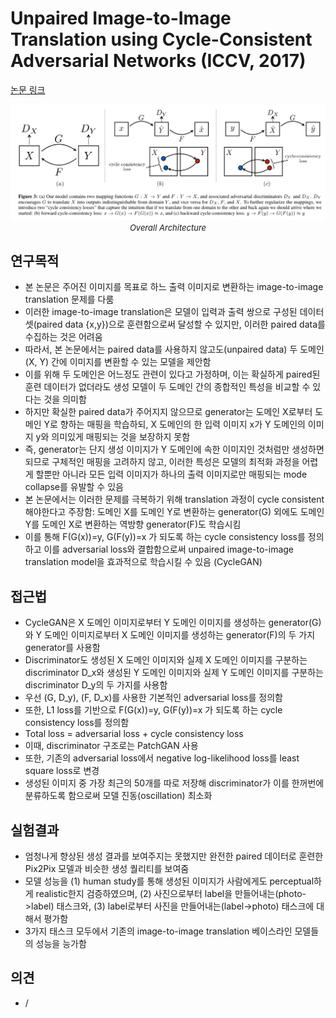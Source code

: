 # Unpaired Image-to-Image Translation using Cycle-Consistent Adversarial Networks (ICCV, 2017)

[논문 링크](https://openaccess.thecvf.com/content_iccv_2017/html/Zhu_Unpaired_Image-To-Image_Translation_ICCV_2017_paper.html)

<p align="center">
    <img width="600" alt='fig1' src="./img/08_06_01.png?raw=true"></br>
    <em><font size=2>Overall Architecture</font></em>
</p>

## 연구목적
- 본 논문은 주어진 이미지를 목표로 하느 출력 이미지로 변환하는 image-to-image translation 문제를 다룸
- 이러한 image-to-image translation은 모델이 입력과 출력 쌍으로 구성된 데이터셋(paired data {x,y})으로 훈련함으로써 달성할 수 있지만, 이러한 paired data를 수집하는 것은 어려움
- 따라서, 본 논문에서는 paired data를 사용하지 않고도(unpaired data) 두 도메인 (X, Y) 간에 이미지를 변환할 수 있는 모델을 제안함
- 이를 위해 두 도메인은 어느정도 관련이 있다고 가정하며, 이는 확실하게 paired된 훈련 데이터가 없더라도 생성 모델이 두 도메인 간의 종합적인 특성을 비교할 수 있다는 것을 의미함
- 하지만 확실한 paired data가 주어지지 않으므로 generator는 도메인 X로부터 도메인 Y로 향하는 매핑을 학습하되, X 도메인의 한 입력 이미지 x가 Y 도메인의 이미지 y와 의미있게 매핑되는 것을 보장하지 못함
- 즉, generator는 단지 생성 이미지가 Y 도메인에 속한 이미지인 것처럼만 생성하면 되므로 구체적인 매핑을 고려하지 않고, 이러한 특성은 모델의 최적화 과정을 어렵게 할뿐만 아니라 모든 입력 이미지가 하나의 출력 이미지로만 매핑되는 mode collapse를 유발할 수 있음
- 본 논문에서는 이러한 문제를 극복하기 위해 translation 과정이 cycle consistent 해야한다고 주장함: 도메인 X를 도메인 Y로 변환하는 generator(G) 외에도 도메인 Y를 도메인 X로 변환하는 역방향 generator(F)도 학습시킴
- 이를 통해 F(G(x))=y, G(F(y))=x 가 되도록 하는 cycle consistency loss를 정의하고 이를 adversarial loss와 결합함으로써 unpaired image-to-image translation model을 효과적으로 학습시킬 수 있음 (CycleGAN)

## 접근법
- CycleGAN은 X 도메인 이미지로부터 Y 도메인 이미지를 생성하는 generator(G)와 Y 도메인 이미지로부터 X 도메인 이미지를 생성하는 generator(F)의 두 가지 generator를 사용함
- Discriminator도 생성된 X 도메인 이미지와 실제 X 도메인 이미지를 구분하는 discriminator D_x와 생성된 Y 도메인 이미지와 실제 Y 도메인 이미지를 구분하는 discriminator D_y의 두 가지를 사용함
- 우선 (G, D_y), (F, D_x)를 사용한 기본적인 adversarial loss를 정의함
- 또한, L1 loss를 기반으로 F(G(x))=y, G(F(y))=x 가 되도록 하는 cycle consistency loss를 정의함
- Total loss = adversarial loss + cycle consistency loss
- 이때, discriminator 구조로는 PatchGAN 사용
- 또한, 기존의 adversarial loss에서 negative log-likelihood loss를 least square loss로 변경
- 생성된 이미지 중 가장 최근의 50개를 따로 저장해 discriminator가 이를 한꺼번에 분류하도록 함으로써 모델 진동(oscillation) 최소화

## 실험결과
- 엄청나게 향상된 생성 결과를 보여주지는 못했지만 완전한 paired 데이터로 훈련한 Pix2Pix 모델과 비슷한 생성 퀄리티를 보여줌 
- 모델 성능을 (1) human study를 통해 생성된 이미지가 사람에게도 perceptual하게 realistic한지 검증하였으며, (2) 사진으로부터 label을 만들어내는(photo->label) 태스크와, (3) label로부터 사진을 만들어내는(label->photo) 태스크에 대해서 평가함
- 3가지 태스크 모두에서 기존의 image-to-image translation 베이스라인 모델들의 성능을 능가함 

## 의견
- /